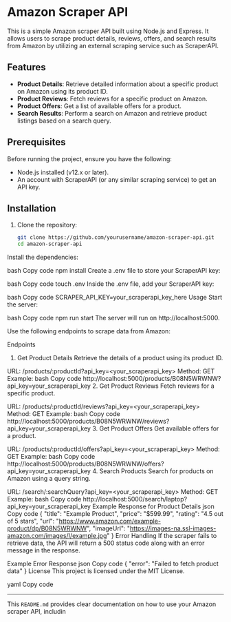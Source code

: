 # Amazon Scraper API

This is a simple Amazon scraper API built using Node.js and Express. It allows users to scrape product details, reviews, offers, and search results from Amazon by utilizing an external scraping service such as ScraperAPI.

## Features

- **Product Details**: Retrieve detailed information about a specific product on Amazon using its product ID.
- **Product Reviews**: Fetch reviews for a specific product on Amazon.
- **Product Offers**: Get a list of available offers for a product.
- **Search Results**: Perform a search on Amazon and retrieve product listings based on a search query.

## Prerequisites

Before running the project, ensure you have the following:

- Node.js installed (v12.x or later).
- An account with ScraperAPI (or any similar scraping service) to get an API key.

## Installation

1. Clone the repository:
   ```bash
   git clone https://github.com/yourusername/amazon-scraper-api.git
   cd amazon-scraper-api
Install the dependencies:

bash
Copy code
npm install
Create a .env file to store your ScraperAPI key:

bash
Copy code
touch .env
Inside the .env file, add your ScraperAPI key:

bash
Copy code
SCRAPER_API_KEY=your_scraperapi_key_here
Usage
Start the server:

bash
Copy code
npm run start
The server will run on http://localhost:5000.

Use the following endpoints to scrape data from Amazon:

Endpoints
1. Get Product Details
Retrieve the details of a product using its product ID.

URL: /products/:productId?api_key=<your_scraperapi_key>
Method: GET
Example:
bash
Copy code
http://localhost:5000/products/B08N5WRWNW?api_key=your_scraperapi_key
2. Get Product Reviews
Fetch reviews for a specific product.

URL: /products/:productId/reviews?api_key=<your_scraperapi_key>
Method: GET
Example:
bash
Copy code
http://localhost:5000/products/B08N5WRWNW/reviews?api_key=your_scraperapi_key
3. Get Product Offers
Get available offers for a product.

URL: /products/:productId/offers?api_key=<your_scraperapi_key>
Method: GET
Example:
bash
Copy code
http://localhost:5000/products/B08N5WRWNW/offers?api_key=your_scraperapi_key
4. Search Products
Search for products on Amazon using a query string.

URL: /search/:searchQuery?api_key=<your_scraperapi_key>
Method: GET
Example:
bash
Copy code
http://localhost:5000/search/laptop?api_key=your_scraperapi_key
Example Response for Product Details
json
Copy code
{
  "title": "Example Product",
  "price": "$599.99",
  "rating": "4.5 out of 5 stars",
  "url": "https://www.amazon.com/example-product/dp/B08N5WRWNW",
  "imageUrl": "https://images-na.ssl-images-amazon.com/images/I/example.jpg"
}
Error Handling
If the scraper fails to retrieve data, the API will return a 500 status code along with an error message in the response.

Example Error Response
json
Copy code
{
  "error": "Failed to fetch product data"
}
License
This project is licensed under the MIT License.

yaml
Copy code

---

This `README.md` provides clear documentation on how to use your Amazon scraper API, includin